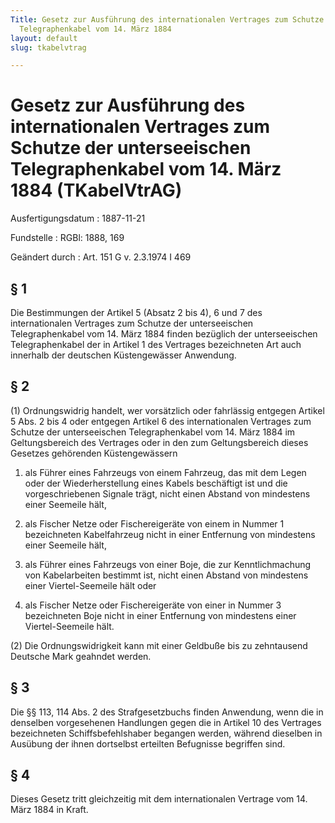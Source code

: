 ```yaml
---
Title: Gesetz zur Ausführung des internationalen Vertrages zum Schutze der unterseeischen
  Telegraphenkabel vom 14. März 1884
layout: default
slug: tkabelvtrag

---
```


# Gesetz zur Ausführung des internationalen Vertrages zum Schutze der unterseeischen Telegraphenkabel vom 14. März 1884 (TKabelVtrAG)

Ausfertigungsdatum
:   1887-11-21

Fundstelle
:   RGBl: 1888, 169

Geändert durch
:   Art. 151 G v. 2.3.1974 I 469


## § 1

Die Bestimmungen der Artikel 5 (Absatz 2 bis 4), 6 und 7 des
internationalen Vertrages zum Schutze der unterseeischen
Telegraphenkabel vom 14. März 1884 finden bezüglich der unterseeischen
Telegraphenkabel der in Artikel 1 des Vertrages bezeichneten Art auch
innerhalb der deutschen Küstengewässer Anwendung.


## § 2

(1) Ordnungswidrig handelt, wer vorsätzlich oder fahrlässig entgegen
Artikel 5 Abs. 2 bis 4 oder entgegen Artikel 6 des internationalen
Vertrages zum Schutze der unterseeischen Telegraphenkabel vom 14. März
1884 im Geltungsbereich des Vertrages oder in den zum Geltungsbereich
dieses Gesetzes gehörenden Küstengewässern

1.  als Führer eines Fahrzeugs von einem Fahrzeug, das mit dem Legen oder
    der Wiederherstellung eines Kabels beschäftigt ist und die
    vorgeschriebenen Signale trägt, nicht einen Abstand von mindestens
    einer Seemeile hält,


2.  als Fischer Netze oder Fischereigeräte von einem in Nummer 1
    bezeichneten Kabelfahrzeug nicht in einer Entfernung von mindestens
    einer Seemeile hält,


3.  als Führer eines Fahrzeugs von einer Boje, die zur Kenntlichmachung
    von Kabelarbeiten bestimmt ist, nicht einen Abstand von mindestens
    einer Viertel-Seemeile hält oder


4.  als Fischer Netze oder Fischereigeräte von einer in Nummer 3
    bezeichneten Boje nicht in einer Entfernung von mindestens einer
    Viertel-Seemeile hält.




(2) Die Ordnungswidrigkeit kann mit einer Geldbuße bis zu zehntausend
Deutsche Mark geahndet werden.


## § 3

Die §§ 113, 114 Abs. 2 des Strafgesetzbuchs finden Anwendung, wenn die
in denselben vorgesehenen Handlungen gegen die in Artikel 10 des
Vertrages bezeichneten Schiffsbefehlshaber begangen werden, während
dieselben in Ausübung der ihnen dortselbst erteilten Befugnisse
begriffen sind.


## § 4

Dieses Gesetz tritt gleichzeitig mit dem internationalen Vertrage vom
14\. März 1884 in Kraft.

